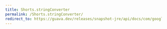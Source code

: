 ```yaml
---
title: Shorts.stringConverter
permalink: /Shorts.stringConverter/
redirect_to: https://guava.dev/releases/snapshot-jre/api/docs/com/google/common/primitives/Shorts.html#stringConverter--
---
```

